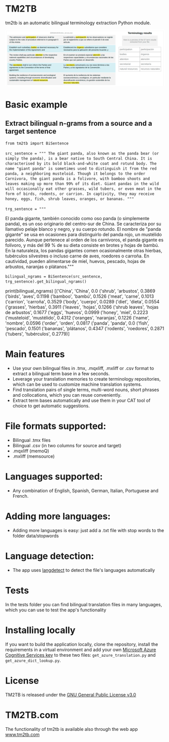 # TM2TB
tm2tb is an automatic bilingual terminology extraction Python module.

![](https://github.com/luismond/tm2tb/blob/main/static/tm2tb_example_en_es.png?raw=true)

# Basic example

## Extract bilingual n-grams from a source and a target sentence


    from tm2tb import BiSentence

    src_sentence = """ The giant panda, also known as the panda bear (or simply the panda), is a bear native to South Central China. It is characterised by its bold black-and-white coat and rotund body. The name "giant panda" is sometimes used to distinguish it from the red panda, a neighboring musteloid. Though it belongs to the order Carnivora, the giant panda is a folivore, with bamboo shoots and leaves making up more than 99% of its diet. Giant pandas in the wild will occasionally eat other grasses, wild tubers, or even meat in the form of birds, rodents, or carrion. In captivity, they may receive honey, eggs, fish, shrub leaves, oranges, or bananas. """

    trg_sentence = """
El panda gigante, también conocido como oso panda (o simplemente panda), es un oso originario del centro-sur de China. Se caracteriza por su llamativo pelaje blanco y negro, y su cuerpo rotundo. El nombre de "panda gigante" se usa en ocasiones para distinguirlo del panda rojo, un mustélido parecido. Aunque pertenece al orden de los carnívoros, el panda gigante es folívoro, y más del 99 % de su dieta consiste en brotes y hojas de bambú. En la naturaleza, los pandas gigantes comen ocasionalmente otras hierbas, tubérculos silvestres o incluso carne de aves, roedores o carroña. En cautividad, pueden alimentarse de miel, huevos, pescado, hojas de arbustos, naranjas o plátanos."""
   

    bilingual_ngrams = BiSentence(src_sentence, trg_sentence).get_bilingual_ngrams()

  >>>
  print(bilingual_ngrams)
  [('China', 'China', 0.0
   ('shrub', 'arbustos', 0.3869
   ('birds', 'aves', 0.1198
   ('bamboo', 'bambú', 0.1526
   ('meat', 'carne', 0.1013
   ('carrion', 'carroña', 0.3529
   ('body', 'cuerpo', 0.0289
   ('diet', 'dieta', 0.0554
   ('grasses', 'hierbas', 0.3911
   ('leaves', 'hojas', 0.1266
   ('shrub leaves', 'hojas de arbustos', 0.1677
   ('eggs', 'huevos', 0.0999
   ('honey', 'miel', 0.2223
   ('musteloid', 'mustélido', 0.4312
   ('oranges', 'naranjas', 0.1226
   ('name', 'nombre', 0.0596
   ('order', 'orden', 0.0817
   ('panda', 'panda', 0.0
   ('fish', 'pescado', 0.1501
   ('bananas', 'plátanos', 0.4347
   ('rodents', 'roedores', 0.2871
   ('tubers', 'tubérculos', 0.2779)]


# Main features
- Use your own bilingual files in .tmx, .mqxliff, .mxliff or .csv format to extract a bilingual term base in a few seconds.
- Leverage your translation memories to create terminology repositories, which can be used to customize machine translation systems.
- Find translation pairs of single terms, multi-word nouns, short phrases and collocations, which you can reuse conveniently.
- Extract term bases automatically and use them in your CAT tool of choice to get automatic suggestions.

# File formats supported:

- Bilingual .tmx files
- Bilingual .csv (in two columns for source and target)
- .mqxliff (memoQ)
- .mxliff (memsource)

# Languages supported:

- Any combination of English, Spanish, German, Italian, Portuguese and French.

# Adding more languages:

- Adding more languages is easy: just add a .txt file with stop words to the folder data/stopwords

# Language detection:

- The app uses [langdetect](https://pypi.org/project/langdetect/) to detect the file's languages automatically

# Tests

In the tests folder you can find bilingual translation files in many languages, which you can use to test the app's functionality

# Installing locally

If you want to build the application locally, clone the repository, install the requirements in a virtual environment and add your own [Microsoft Azure Cognitive Services key](https://portal.azure.com/) to these two files: `get_azure_translation.py` and `get_azure_dict_lookup.py`.


# License

TM2TB is released under the [GNU General Public License v3.0](github.com/luismond/tm2tb/blob/main/LICENSE)

# TM2TB.com
The functionality of tm2tb is available also through the web app www.tm2tb.com
